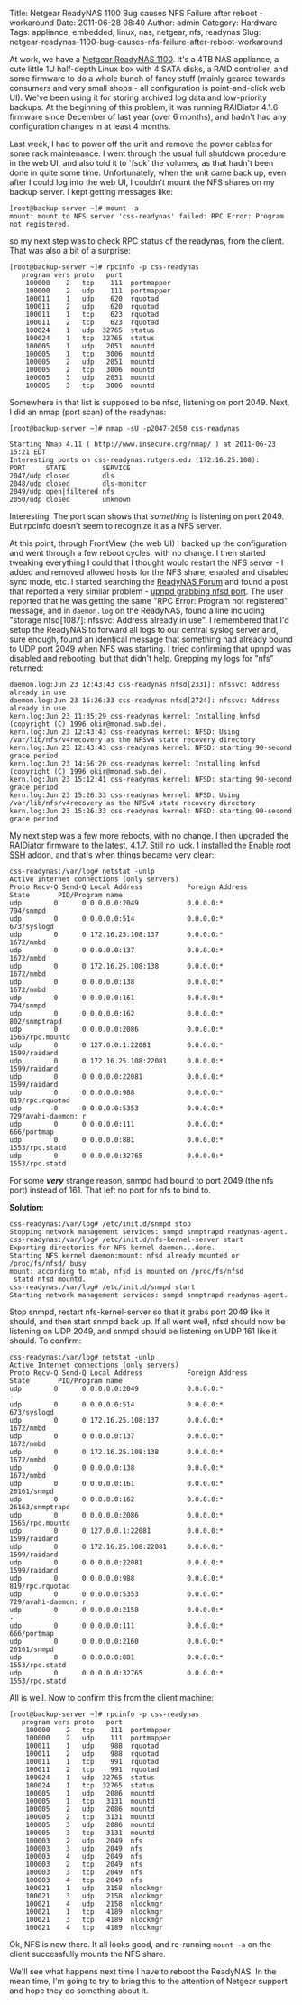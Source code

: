 Title: Netgear ReadyNAS 1100 Bug causes NFS Failure after reboot - workaround
Date: 2011-06-28 08:40
Author: admin
Category: Hardware
Tags: appliance, embedded, linux, nas, netgear, nfs, readynas
Slug: netgear-readynas-1100-bug-causes-nfs-failure-after-reboot-workaround

At work, we have a [Netgear ReadyNAS
1100](http://www.readynas.com/?cat=23). It's a 4TB NAS appliance, a cute
little 1U half-depth Linux box with 4 SATA disks, a RAID controller, and
some firmware to do a whole bunch of fancy stuff (mainly geared towards
consumers and very small shops - all configuration is point-and-click
web UI). We've been using it for storing archived log data and
low-priority backups. At the beginning of this problem, it was running
RAIDiator 4.1.6 firmware since December of last year (over 6 months),
and hadn't had any configuration changes in at least 4 months.

Last week, I had to power off the unit and remove the power cables for
some rack maintenance. I went through the usual full shutdown procedure
in the web UI, and also told it to \`fsck\` the volumes, as that hadn't
been done in quite some time. Unfortunately, when the unit came back up,
even after I could log into the web UI, I couldn't mount the NFS shares
on my backup server. I kept getting messages like:

~~~~{.console}
[root@backup-server ~]# mount -a
mount: mount to NFS server 'css-readynas' failed: RPC Error: Program not registered.
~~~~

so my next step was to check RPC status of the readynas, from the
client. That was also a bit of a surprise:

~~~~{.console}
[root@backup-server ~]# rpcinfo -p css-readynas                        
   program vers proto   port                                              
    100000    2   tcp    111  portmapper                                  
    100000    2   udp    111  portmapper                                  
    100011    1   udp    620  rquotad                                     
    100011    2   udp    620  rquotad                                     
    100011    1   tcp    623  rquotad                                     
    100011    2   tcp    623  rquotad                                     
    100024    1   udp  32765  status                                      
    100024    1   tcp  32765  status                                      
    100005    1   udp   2051  mountd                                      
    100005    1   tcp   3006  mountd                                      
    100005    2   udp   2051  mountd                                      
    100005    2   tcp   3006  mountd                                      
    100005    3   udp   2051  mountd                                      
    100005    3   tcp   3006  mountd 
~~~~

Somewhere in that list is supposed to be nfsd, listening on port 2049.
Next, I did an nmap (port scan) of the readynas:

~~~~{.console}
[root@backup-server ~]# nmap -sU -p2047-2050 css-readynas             

Starting Nmap 4.11 ( http://www.insecure.org/nmap/ ) at 2011-06-23 15:21 EDT
Interesting ports on css-readynas.rutgers.edu (172.16.25.108):              
PORT     STATE         SERVICE                                              
2047/udp closed        dls                                                  
2048/udp closed        dls-monitor                                          
2049/udp open|filtered nfs                                                  
2050/udp closed        unknown  
~~~~

Interesting. The port scan shows that *something* is listening on port
2049. But rpcinfo doesn't seem to recognize it as a NFS server.

At this point, through FrontView (the web UI) I backed up the
configuration and went through a few reboot cycles, with no change. I
then started tweaking everything I could that I thought would restart
the NFS server - I added and removed allowed hosts for the NFS share,
enabled and disabled sync mode, etc. I started searching the [ReadyNAS
Forum](http://www.readynas.com/forum/) and found a post that reported a
very similar problem - [upnpd grabbing nfsd
port](http://www.readynas.com/forum/viewtopic.php?f=20&t=23139). The
user reported that he was getting the same "RPC Error: Program not
registered" message, and in `daemon.log` on the ReadyNAS, found a line
including "storage nfsd[1087]: nfssvc: Address already in use". I
remembered that I'd setup the ReadyNAS to forward all logs to our
central syslog server and, sure enough, found an identical message that
something had already bound to UDP port 2049 when NFS was starting. I
tried confirming that upnpd was disabled and rebooting, but that didn't
help. Grepping my logs for "nfs" returned:

~~~~{.text}
daemon.log:Jun 23 12:43:43 css-readynas nfsd[2331]: nfssvc: Address already in use
daemon.log:Jun 23 15:26:33 css-readynas nfsd[2724]: nfssvc: Address already in use
kern.log:Jun 23 11:35:29 css-readynas kernel: Installing knfsd (copyright (C) 1996 okir@monad.swb.de).
kern.log:Jun 23 12:43:43 css-readynas kernel: NFSD: Using /var/lib/nfs/v4recovery as the NFSv4 state recovery directory
kern.log:Jun 23 12:43:43 css-readynas kernel: NFSD: starting 90-second grace period
kern.log:Jun 23 14:56:20 css-readynas kernel: Installing knfsd (copyright (C) 1996 okir@monad.swb.de).
kern.log:Jun 23 15:12:41 css-readynas kernel: NFSD: starting 90-second grace period
kern.log:Jun 23 15:26:33 css-readynas kernel: NFSD: Using /var/lib/nfs/v4recovery as the NFSv4 state recovery directory
kern.log:Jun 23 15:26:33 css-readynas kernel: NFSD: starting 90-second grace period
~~~~

My next step was a few more reboots, with no change. I then upgraded the
RAIDiator firmware to the latest, 4.1.7. Still no luck. I installed the
[Enable root SSH](http://www.readynas.com/?p=4203) addon, and that's
when things became very clear:

~~~~{.console}
css-readynas:/var/log# netstat -unlp
Active Internet connections (only servers)
Proto Recv-Q Send-Q Local Address           Foreign Address         State       PID/Program name   
udp        0      0 0.0.0.0:2049            0.0.0.0:*                           794/snmpd           
udp        0      0 0.0.0.0:514             0.0.0.0:*                           673/syslogd         
udp        0      0 172.16.25.108:137       0.0.0.0:*                           1672/nmbd           
udp        0      0 0.0.0.0:137             0.0.0.0:*                           1672/nmbd           
udp        0      0 172.16.25.108:138       0.0.0.0:*                           1672/nmbd           
udp        0      0 0.0.0.0:138             0.0.0.0:*                           1672/nmbd           
udp        0      0 0.0.0.0:161             0.0.0.0:*                           794/snmpd           
udp        0      0 0.0.0.0:162             0.0.0.0:*                           802/snmptrapd       
udp        0      0 0.0.0.0:2086            0.0.0.0:*                           1565/rpc.mountd     
udp        0      0 127.0.0.1:22081         0.0.0.0:*                           1599/raidard        
udp        0      0 172.16.25.108:22081     0.0.0.0:*                           1599/raidard        
udp        0      0 0.0.0.0:22081           0.0.0.0:*                           1599/raidard        
udp        0      0 0.0.0.0:988             0.0.0.0:*                           819/rpc.rquotad     
udp        0      0 0.0.0.0:5353            0.0.0.0:*                           729/avahi-daemon: r 
udp        0      0 0.0.0.0:111             0.0.0.0:*                           666/portmap         
udp        0      0 0.0.0.0:881             0.0.0.0:*                           1553/rpc.statd      
udp        0      0 0.0.0.0:32765           0.0.0.0:*                           1553/rpc.statd     
~~~~

For some ***very*** strange reason, snmpd had bound to port 2049 (the
nfs port) instead of 161. That left no port for nfs to bind to.

**Solution:**

~~~~{.console}
css-readynas:/var/log# /etc/init.d/snmpd stop                                                       
Stopping network management services: snmpd snmptrapd readynas-agent.                               
css-readynas:/var/log# /etc/init.d/nfs-kernel-server start
Exporting directories for NFS kernel daemon...done.
Starting NFS kernel daemon:mount: nfsd already mounted or /proc/fs/nfsd/ busy
mount: according to mtab, nfsd is mounted on /proc/fs/nfsd
 statd nfsd mountd.
css-readynas:/var/log# /etc/init.d/snmpd start
Starting network management services: snmpd snmptrapd readynas-agent.
~~~~

Stop snmpd, restart nfs-kernel-server so that it grabs port 2049 like it
should, and then start snmpd back up. If all went well, nfsd should now
be listening on UDP 2049, and snmpd should be listening on UDP 161 like
it should. To confirm:

~~~~{.console}
css-readynas:/var/log# netstat -unlp
Active Internet connections (only servers)
Proto Recv-Q Send-Q Local Address           Foreign Address         State       PID/Program name
udp        0      0 0.0.0.0:2049            0.0.0.0:*                           -
udp        0      0 0.0.0.0:514             0.0.0.0:*                           673/syslogd
udp        0      0 172.16.25.108:137       0.0.0.0:*                           1672/nmbd
udp        0      0 0.0.0.0:137             0.0.0.0:*                           1672/nmbd
udp        0      0 172.16.25.108:138       0.0.0.0:*                           1672/nmbd
udp        0      0 0.0.0.0:138             0.0.0.0:*                           1672/nmbd
udp        0      0 0.0.0.0:161             0.0.0.0:*                           26161/snmpd
udp        0      0 0.0.0.0:162             0.0.0.0:*                           26163/snmptrapd
udp        0      0 0.0.0.0:2086            0.0.0.0:*                           1565/rpc.mountd
udp        0      0 127.0.0.1:22081         0.0.0.0:*                           1599/raidard
udp        0      0 172.16.25.108:22081     0.0.0.0:*                           1599/raidard
udp        0      0 0.0.0.0:22081           0.0.0.0:*                           1599/raidard
udp        0      0 0.0.0.0:988             0.0.0.0:*                           819/rpc.rquotad
udp        0      0 0.0.0.0:5353            0.0.0.0:*                           729/avahi-daemon: r
udp        0      0 0.0.0.0:2158            0.0.0.0:*                           -
udp        0      0 0.0.0.0:111             0.0.0.0:*                           666/portmap
udp        0      0 0.0.0.0:2160            0.0.0.0:*                           26161/snmpd
udp        0      0 0.0.0.0:881             0.0.0.0:*                           1553/rpc.statd
udp        0      0 0.0.0.0:32765           0.0.0.0:*                           1553/rpc.statd
~~~~

All is well. Now to confirm this from the client machine:

~~~~{.console}
[root@backup-server ~]# rpcinfo -p css-readynas
   program vers proto   port
    100000    2   tcp    111  portmapper
    100000    2   udp    111  portmapper
    100011    1   udp    988  rquotad
    100011    2   udp    988  rquotad
    100011    1   tcp    991  rquotad
    100011    2   tcp    991  rquotad
    100024    1   udp  32765  status
    100024    1   tcp  32765  status
    100005    1   udp   2086  mountd
    100005    1   tcp   3131  mountd
    100005    2   udp   2086  mountd
    100005    2   tcp   3131  mountd
    100005    3   udp   2086  mountd
    100005    3   tcp   3131  mountd
    100003    2   udp   2049  nfs
    100003    3   udp   2049  nfs
    100003    4   udp   2049  nfs
    100003    2   tcp   2049  nfs
    100003    3   tcp   2049  nfs
    100003    4   tcp   2049  nfs
    100021    1   udp   2158  nlockmgr
    100021    3   udp   2158  nlockmgr
    100021    4   udp   2158  nlockmgr
    100021    1   tcp   4189  nlockmgr
    100021    3   tcp   4189  nlockmgr
    100021    4   tcp   4189  nlockmgr
~~~~

Ok, NFS is now there. It all looks good, and re-running `mount -a` on
the client successfully mounts the NFS share.

We'll see what happens next time I have to reboot the ReadyNAS. In the
mean time, I'm going to try to bring this to the attention of Netgear
support and hope they do something about it.

